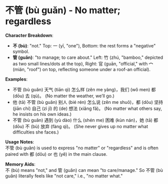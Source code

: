 # **不管 (bù guǎn) - No matter; regardless**

**Character Breakdown**:  
- **不 (bù)**: "not." Top: 一 (yī, "one"), Bottom: the rest forms a "negative" symbol.  
- **管 (guǎn)**: "to manage; to care about." Left: 竹 (zhú, "bamboo," depicted as two small lines/dots at the top), Right: 官 (guān, "official," with 宀 (mián, "roof") on top, reflecting someone under a roof-an official).

**Examples**:  
- 不管 (bù guǎn) 天气 (tiān qì) 怎么样 (zěn me yàng)，我们 (wǒ men) 都 (dōu) 去 (qù)。 (No matter the weather, we’ll go.)  
- 他 (tā) 不管 (bù guǎn) 别人 (bié rén) 怎么说 (zěn me shuō)，都 (dōu) 坚持 (jiān chí) 自己 (zì jǐ) 的 (de) 想法 (xiǎng fǎ)。 (No matter what others say, he insists on his own ideas.)  
- 不管 (bù guǎn) 遇到 (yù dào) 什么 (shén me) 困难 (kùn nán)，她 (tā) 都 (dōu) 不 (bù) 放弃 (fàng qì)。 (She never gives up no matter what difficulties she faces.)

**Usage Notes**:  
不管 (bù guǎn) is used to express "no matter" or "regardless" and is often paired with 都 (dōu) or 也 (yě) in the main clause.

**Memory Aids**:  
不 (bù) means "not," and 管 (guǎn) can mean "to care/manage." So 不管 (bù guǎn) literally feels like "not care," i.e., "no matter what."